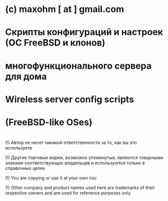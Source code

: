 #
# (c) maxohm [ at ] gmail.com
#
# Скрипты конфигураций и настроек (ОС FreeBSD и клонов)
# многофункционального сервера для дома
#
# Wireless server config scripts
# (FreeBSD-like OSes)
#
(!) Автор не несет никакой ответственности за то, как вы это используете

(!) Другие торговые марки, возможно упомянутые, являются товарными знаками соответствующих владельцев и используются только в справочных целях

(!) You are copying or use it at your own risc

(!) Other company and product names used here are trademarks of their respective owners and are used for reference purposes only
